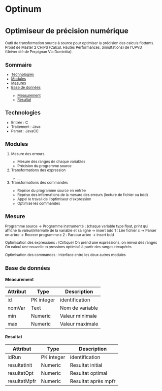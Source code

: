<h1>Optinum</h1>
<h1><small>Optimiseur de précision numérique</<small></h1>

<!-- ====================================================================== -->

<p>Outil de transformation source à source pour optimiser la précision des calculs flottants. Projet de Master 2 CHiPS (Calcul, Hautes Performances, Simultations) de l'UPVD (Université de Perpignan Via Dominitia). </p>

<!-- ====================================================================== -->

<h2>Sommaire</h2>
<ul>
    <li><a href="#technologies">Technologies</a></li>
    <li><a href="#modules">Modules</a></li>
    <li><a href="#mesures">Mesures</a></li>
    <li><a href="#bdd">Base de données</a></li>
    <ul>
        <li><a href="#mesure">Measurement</a></li>
        <li><a href="#resultat">Resultat</a></li>
    </ul>
</ul>

<!-- ====================================================================== -->

<h2 id="technologies">Technologies</h2>
<ul>
	<li>Entrée : C</li>
	<li>Traitement : Java</li>
	<li>Parser : JavaCC</li>
</ul>

<!-- ====================================================================== -->

<h2 id="modules">Modules</h2>
<ol>
	<li>Mesure des erreurs</li>
	<ul>
		<li>Mesure des ranges de chaque variables</li>
		<li>Précision du programme source</li>
	</ul>
	<li>Transformations des expression</li>
	<ul>
		<li>...</li>
	</ul>
	<li>Transformations des commandes</li>
	<ul>
		<li>Reprise du programme source en entrée</li>
		<li>Reprise des informations de la mesure des erreurs (lecture de fichier ou bdd)</li>
		<li>Appel le travail de l'optimiseur d'expression</li>
		<li>Optimise les commandes</li>
	</ul>
</ol>

<!-- ====================================================================== -->

<h2 id="mesures">Mesure</h2>

<p>
   Programme source -> Programme instrumenté : (chaque variable type float, print qui affiche la valeur/intervalle de la variable et sa ligne -> insert bdd
   1 : Lire fichier c -> Parser en arbre -> Recreer programme c
   2 : Parcour arbre -> insert bdd
</p>

<p>
Optimisation des expressions : (Critique)
   On prend une expressions, on renvoi des ranges
   On calcul une nouvelle expressions optimisé à partir des ranges récupérés
</p>
<p>
Optimisation des commandes : 
   Interface entre les deux autres modules
</p>

<!-- ====================================================================== -->
<h2 id="bdd">Base de données</h2>

<h3 id="mesure">Measurement</h3>

| Attribut      | Type      | Description           |
| ------------- | --------- | --------------------- |
| id            | PK integer| identification        |
| nomVar        | Text      | Nom de variable       |
| min           | Numeric   | Valeur minimale       |
| max           | Numeric   | Valeur maximale       |

<h3 id="resultat">Resultat</h3>

| Attribut      | Type      | Description           |
| ------------- | --------- | --------------------- |
| idRun         | PK integer| identification        |
| resultatInit  | Numeric   | Resultat initial      |
| resultatOpt   | Numeric   | Resultat optimal      |
| resultatMpfr  | Numeric   | Resultat après mpfr   |


